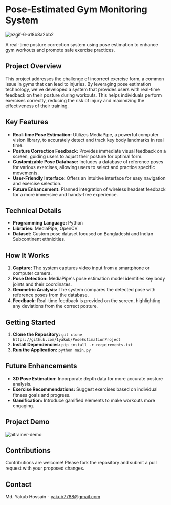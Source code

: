 # Pose-Estimated Gym Monitoring System

![ezgif-6-a18b8a2bb2](https://github.com/1yakub/PoseEstimationProject/assets/28190921/08d9239c-203e-412b-b92e-de8c904396e8)


A real-time posture correction system using pose estimation to enhance gym workouts and promote safe exercise practices.

## Project Overview

This project addresses the challenge of incorrect exercise form, a common issue in gyms that can lead to injuries. By leveraging pose estimation technology, we've developed a system that provides users with real-time feedback on their posture during workouts. This helps individuals perform exercises correctly, reducing the risk of injury and maximizing the effectiveness of their training.

## Key Features

* **Real-time Pose Estimation:** Utilizes MediaPipe, a powerful computer vision library, to accurately detect and track key body landmarks in real time.
* **Posture Correction Feedback:** Provides immediate visual feedback on a screen, guiding users to adjust their posture for optimal form.
* **Customizable Pose Database:** Includes a database of reference poses for various exercises, allowing users to select and practice specific movements.
* **User-Friendly Interface:** Offers an intuitive interface for easy navigation and exercise selection.
* **Future Enhancement:** Planned integration of wireless headset feedback for a more immersive and hands-free experience.

## Technical Details

* **Programming Language:** Python
* **Libraries:** MediaPipe, OpenCV
* **Dataset:** Custom pose dataset focused on Bangladeshi and Indian Subcontinent ethnicities.

## How It Works

1. **Capture:** The system captures video input from a smartphone or computer camera.
2. **Pose Detection:** MediaPipe's pose estimation model identifies key body joints and their coordinates.
3. **Geometric Analysis:** The system compares the detected pose with reference poses from the database.
4. **Feedback:** Real-time feedback is provided on the screen, highlighting any deviations from the correct posture.

## Getting Started

1. **Clone the Repository:** `git clone https://github.com/1yakub/PoseEstimationProject`
2. **Install Dependencies:** `pip install -r requirements.txt`
3. **Run the Application:** `python main.py`

## Future Enhancements

* **3D Pose Estimation:** Incorporate depth data for more accurate posture analysis.
* **Exercise Recommendations:** Suggest exercises based on individual fitness goals and progress.
* **Gamification:** Introduce gamified elements to make workouts more engaging.

## Project Demo

![aitrainer-demo](https://github.com/1yakub/PoseEstimationProject/assets/28190921/98047040-1659-478d-8343-896db9106e93)


## Contributions

Contributions are welcome! Please fork the repository and submit a pull request with your proposed changes.

## Contact

Md. Yakub Hossain - yakub7788@gmail.com
